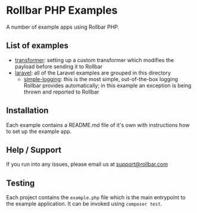 # Rollbar PHP Examples

A number of example apps using Rollbar PHP.

## List of examples

- [transformer](https://github.com/rollbar/rollbar-php-examples/tree/master/transformer): setting up a custom transformer which modifies the payload before sending it to Rollbar
- [laravel](https://github.com/rollbar/rollbar-php-examples/tree/master/laravel): all of the Laravel examples are grouped in this directory
    - [simple-logging](https://github.com/rollbar/rollbar-php-examples/tree/master/laravel/simple-automatic-logging): this is the most simple, out-of-the-box logging Rollbar provides automatically; in this example an exception is being thrown and reported to Rollbar

## Installation

Each example contains a README.md file of it's own with instructions how to set up the example app.

## Help / Support

If you run into any issues, please email us at [support@rollbar.com](mailto:support@rollbar.com)

## Testing
Each project contains the `example.php` file which is the main entrypoint to the example application. It can be invoked using `composer test`.
